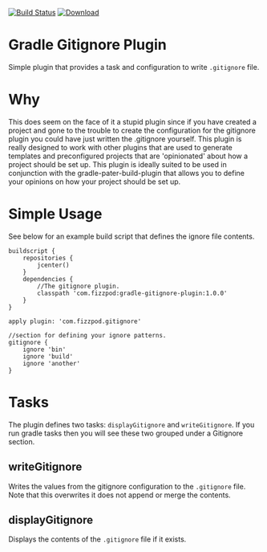 [![Build Status](https://drone.io/github.com/boxheed/gradle-gitignore-plugin/status.png)](https://drone.io/github.com/boxheed/gradle-gitignore-plugin/latest)
[ ![Download](https://api.bintray.com/packages/boxhead/gradle-plugins/gradle-gitignore-plugin/images/download.svg) ](https://bintray.com/boxhead/gradle-plugins/gradle-gitignore-plugin/_latestVersion)

# Gradle Gitignore Plugin
Simple plugin that provides a task and configuration to write `.gitignore` file.

# Why
This does seem on the face of it a stupid plugin since if you have created a project and gone to the trouble to create the configuration for the gitignore plugin you could have just written the .gitignore yourself. This plugin is really designed to work with other plugins that are used to generate templates and preconfigured projects that are 'opinionated' about how a project should be set up. This plugin is ideally suited to be used in conjunction with the gradle-pater-build-plugin that allows you to define your opinions on how your project should be set up.

# Simple Usage
See below for an example build script that defines the ignore file contents.

```
buildscript {
	repositories {
		jcenter()
	}
	dependencies {
	    //The gitignore plugin.
		classpath 'com.fizzpod:gradle-gitignore-plugin:1.0.0'
	}
}

apply plugin: 'com.fizzpod.gitignore'

//section for defining your ignore patterns.
gitignore {
    ignore 'bin'
    ignore 'build'
    ignore 'another'
}

```

# Tasks
The plugin defines two tasks: `displayGitignore` and `writeGitignore`. If you run gradle tasks then you will see these two grouped under a Gitignore section.

## writeGitignore
Writes the values from the gitignore configuration to the `.gitignore` file. Note that this overwrites it does not append or merge the contents.

## displayGitignore
Displays the contents of the `.gitignore` file if it exists.
